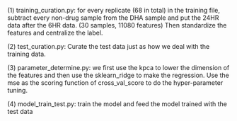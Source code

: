 (1) training_curation.py: for every replicate (68 in total) in the training file, subtract every non-drug sample from the DHA sample and put the 24HR data after the 6HR data. (30 samples, 11080 features) Then standardize the features and centralize the label. 

(2) test_curation.py: Curate the test data just as how we deal with the training data. 

(3) parameter_determine.py: we first use the kpca to lower the dimension of the features and then use the sklearn_ridge to make the regression. Use the mse as the scoring function of cross_val_score to do the hyper-parameter tuning. 

(4) model_train_test.py: train the model and feed the model trained with the test data

